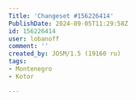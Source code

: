 ```yaml
---
Title: 'Changeset #156226414'
PublishDate: 2024-09-05T11:29:58Z
id: 156226414
user: lobanoff
comment: ''
created_by: JOSM/1.5 (19160 ru)
tags:
- Montenegro
- Kotor

---
```

